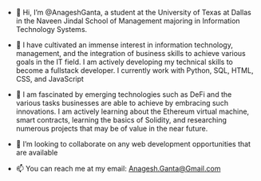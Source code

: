 - 👋 Hi, I’m @AnageshGanta, a student at the University of Texas at Dallas in the Naveen Jindal School of Management majoring in Information Technology Systems.

- 👀 I have cultivated an immense interest in information technology, management, and the integration of business skills to achieve various goals in the IT field.
I am actively developing my technical skills to become a fullstack developer.
I currently work with Python, SQL, HTML, CSS, and JavaScript

- 🌱 I am fascinated by emerging technologies such as DeFi and the various tasks businesses are able to achieve by embracing such innovations.
I am actively learning about the Ethereum virtual machine, smart contracts, learning the basics of Solidity, and researching numerous projects that may be of value in the near future.

- 💞️ I’m looking to collaborate on any web development opportunities that are available

- 📫 You can reach me at my email: Anagesh.Ganta@Gmail.com

<!---
AnageshGanta/AnageshGanta is a ✨ special ✨ repository because its `README.md` (this file) appears on your GitHub profile.
You can click the Preview link to take a look at your changes.
--->
